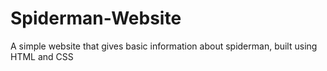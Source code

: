 # Spiderman-Website
A simple website that gives basic information about spiderman, built using HTML and CSS
